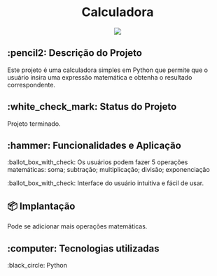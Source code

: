 <h1 align="center">Calculadora</h1>
<p align="center">
<img src="https://img.shields.io/badge/STATUS-FINISHED-green"/>
</p>

<h2>:pencil2: Descrição do Projeto</h2>
<p>Este projeto é uma calculadora simples em Python que permite que o usuário insira uma expressão matemática e obtenha o resultado correspondente.</p> 

<h2>:white_check_mark: Status do Projeto</h2>
<p>Projeto terminado.</p>

<h2>:hammer: Funcionalidades e Aplicação</h2>
<p>:ballot_box_with_check: Os usuários podem fazer 5 operações matemáticas: soma; subtração; multiplicação; divisão; exponenciação</P>
<p>:ballot_box_with_check: Interface do usuário intuitiva e fácil de usar.</p>

<h2>📦 Implantação</h2>
<p>Pode se adicionar mais operações matemáticas.</p>

<h2>:computer: Tecnologias utilizadas</h2>
<p>:black_circle: Python</p>
